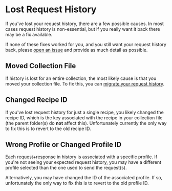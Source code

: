 # Lost Request History

If you've lost your request history, there are a few possible causes. In most cases request history is non-essential, but if you really want it back there may be a fix available.

If none of these fixes worked for you, and you still want your request history back, please [open an issue](https://github.com/LucasPickering/slumber/issues/new) and provide as much detail as possible.

## Moved Collection File

If history is lost for an entire collection, the most likely cause is that you moved your collection file. To fix this, you can [migrate your request history](../cli/subcommands.md#history--migration).

## Changed Recipe ID

If you've lost request history for just a single recipe, you likely changed the recipe ID, which is the key associated with the recipe in your collection file (the parent folder(s) do **not** affect this). Unfortunately currently the only way to fix this is to revert to the old recipe ID.

## Wrong Profile or Changed Profile ID

Each request+response in history is associated with a specific profile. If you're not seeing your expected request history, you may have a different profile selected than the one used to send the request(s).

Alternatively, you may have changed the ID of the associated profile. If so, unfortunately the only way to fix this is to revert to the old profile ID.
